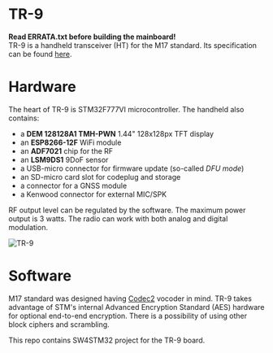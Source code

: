 # TR-9
**Read ERRATA.txt before building the mainboard!**  
TR-9 is a handheld transceiver (HT) for the M17 standard. Its specification can be found [here](https://github.com/sp5wwp/M17_spec).

# Hardware  
The heart of TR-9 is STM32F777VI microcontroller. The handheld also contains:  
*  a **DEM 128128A1 TMH-PWN** 1.44" 128x128px TFT display  
*  an **ESP8266-12F** WiFi module  
*  an **ADF7021** chip for the RF  
*  an **LSM9DS1** 9DoF sensor  
*  a USB-micro connector for firmware update (so-called *DFU mode*)  
*  an SD-micro card slot for codeplug and storage  
*  a connector for a GNSS module  
*  a Kenwood connector for external MIC/SPK  

RF output level can be regulated by the software. The maximum power output is 3 watts. The radio can work with both analog and digital modulation.  

![TR-9](https://raw.githubusercontent.com/sp5wwp/TR-9/master/front.png)

# Software
M17 standard was designed having [Codec2](https://github.com/drowe67/codec2) vocoder in mind. TR-9 takes advantage of STM's internal Advanced Encryption Standard (AES) hardware for optional end-to-end encryption. There is a possibility of using other block ciphers and scrambling.  
  
This repo contains SW4STM32 project for the TR-9 board.
